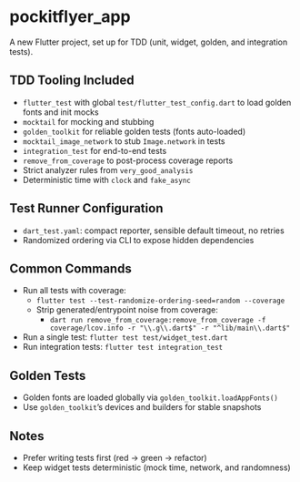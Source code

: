 # pockitflyer_app

A new Flutter project, set up for TDD (unit, widget, golden, and integration tests).

## TDD Tooling Included

- `flutter_test` with global `test/flutter_test_config.dart` to load golden fonts and init mocks
- `mocktail` for mocking and stubbing
- `golden_toolkit` for reliable golden tests (fonts auto-loaded)
- `mocktail_image_network` to stub `Image.network` in tests
- `integration_test` for end-to-end tests
- `remove_from_coverage` to post-process coverage reports
- Strict analyzer rules from `very_good_analysis`
- Deterministic time with `clock` and `fake_async`

## Test Runner Configuration

- `dart_test.yaml`: compact reporter, sensible default timeout, no retries
- Randomized ordering via CLI to expose hidden dependencies

## Common Commands

- Run all tests with coverage:
  - `flutter test --test-randomize-ordering-seed=random --coverage`
  - Strip generated/entrypoint noise from coverage:
    - `dart run remove_from_coverage:remove_from_coverage -f coverage/lcov.info -r "\\.g\\.dart$" -r "^lib/main\\.dart$"`
- Run a single test: `flutter test test/widget_test.dart`
- Run integration tests: `flutter test integration_test`

## Golden Tests

- Golden fonts are loaded globally via `golden_toolkit.loadAppFonts()`
- Use `golden_toolkit`’s devices and builders for stable snapshots

## Notes

- Prefer writing tests first (red -> green -> refactor)
- Keep widget tests deterministic (mock time, network, and randomness)
